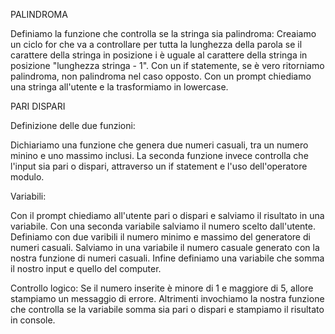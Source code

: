 PALINDROMA

Definiamo la funzione che controlla se la stringa sia palindroma: Creaiamo un ciclo for che va a controllare per tutta la lunghezza della parola se il carattere della stringa in posizione i è uguale al carattere della stringa in posizione "lunghezza stringa - 1". Con un if statemente, se è vero ritorniamo palindroma, non palindroma nel caso opposto.
Con un prompt chiediamo una stringa all'utente e la trasformiamo in lowercase.

PARI DISPARI

Definizione delle due funzioni:

Dichiariamo una funzione che genera due numeri casuali, tra un numero minino e uno massimo inclusi.
La seconda funzione invece controlla che l'input sia pari o dispari, attraverso un if statement e l'uso dell'operatore modulo.

Variabili:

Con il prompt chiediamo all'utente pari o dispari e salviamo il risultato in una variabile.
Con una seconda variabile salviamo il numero scelto dall'utente.
Definiamo con due varibili il numero minimo e massimo del generatore di numeri casuali.
Salviamo in una variabile il numero casuale generato con la nostra funzione di numeri casuali.
Infine definiamo una variabile che somma il nostro input e quello del computer.

Controllo logico:
Se il numero inserite è minore di 1 e maggiore di 5, allore stampiamo un messaggio di errore.
Altrimenti invochiamo la nostra funzione che controlla se la variabile somma sia pari o dispari e stampiamo il risultato in console.